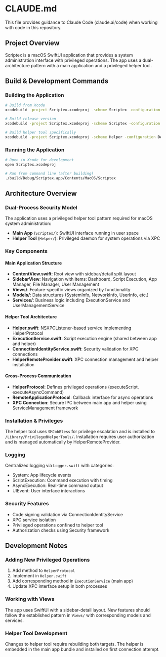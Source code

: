 # CLAUDE.md

This file provides guidance to Claude Code (claude.ai/code) when working with code in this repository.

## Project Overview

Scriptex is a macOS SwiftUI application that provides a system administration interface with privileged operations. The app uses a dual-architecture pattern with a main application and a privileged helper tool.

## Build & Development Commands

### Building the Application
```bash
# Build from Xcode
xcodebuild -project Scriptex.xcodeproj -scheme Scriptex -configuration Debug build

# Build release version
xcodebuild -project Scriptex.xcodeproj -scheme Scriptex -configuration Release build

# Build helper tool specifically
xcodebuild -project Scriptex.xcodeproj -scheme Helper -configuration Debug build
```

### Running the Application
```bash
# Open in Xcode for development
open Scriptex.xcodeproj

# Run from command line (after building)
./build/Debug/Scriptex.app/Contents/MacOS/Scriptex
```

## Architecture Overview

### Dual-Process Security Model
The application uses a privileged helper tool pattern required for macOS system administration:

- **Main App** (`Scriptex/`): SwiftUI interface running in user space
- **Helper Tool** (`Helper/`): Privileged daemon for system operations via XPC

### Key Components

#### Main Application Structure
- **ContentView.swift**: Root view with sidebar/detail split layout
- **SidebarView**: Navigation with items: Dashboard, Script Execution, App Manager, File Manager, User Management
- **Views/**: Feature-specific views organized by functionality
- **Models/**: Data structures (SystemInfo, NetworkInfo, UserInfo, etc.)
- **Services/**: Business logic including ExecutionService and UserManagementService

#### Helper Tool Architecture
- **Helper.swift**: NSXPCListener-based service implementing HelperProtocol
- **ExecutionService.swift**: Script execution engine (shared between app and helper)
- **ConnectionIdentityService.swift**: Security validation for XPC connections
- **HelperRemoteProvider.swift**: XPC connection management and helper installation

#### Cross-Process Communication
- **HelperProtocol**: Defines privileged operations (executeScript, executeAsyncCommand)
- **RemoteApplicationProtocol**: Callback interface for async operations
- **XPC Connection**: Secure IPC between main app and helper using ServiceManagement framework

### Installation & Privileges
The helper tool uses `SMJobBless` for privilege escalation and is installed to `/Library/PrivilegedHelperTools/`. Installation requires user authorization and is managed automatically by HelperRemoteProvider.

### Logging
Centralized logging via `Logger.swift` with categories:
- System: App lifecycle events
- ScriptExecution: Command execution with timing
- AsyncExecution: Real-time command output
- UIEvent: User interface interactions

### Security Features
- Code signing validation via ConnectionIdentityService
- XPC service isolation
- Privileged operations confined to helper tool
- Authorization checks using Security framework

## Development Notes

### Adding New Privileged Operations
1. Add method to `HelperProtocol`
2. Implement in `Helper.swift`
3. Add corresponding method in `ExecutionService` (main app)
4. Update XPC interface setup in both processes

### Working with Views
The app uses SwiftUI with a sidebar-detail layout. New features should follow the established pattern in `Views/` with corresponding models and services.

### Helper Tool Development
Changes to helper tool require rebuilding both targets. The helper is embedded in the main app bundle and installed on first connection attempt.